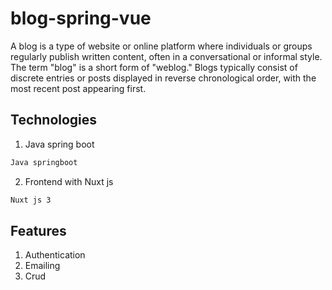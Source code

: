 # blog-spring-vue

A blog is a type of website or online platform where individuals or groups regularly publish written content, often in a conversational or informal style. The term "blog" is a short form of "weblog." Blogs typically consist of discrete entries or posts displayed in reverse chronological order, with the most recent post appearing first.

## Technologies

1. Java spring boot

```bash
Java springboot
```

2. Frontend with Nuxt js

```bash
Nuxt js 3
```
## Features

1. Authentication
2. Emailing
3. Crud 

